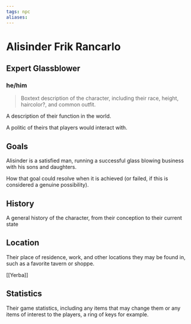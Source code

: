 ```yaml
---
tags: npc
aliases:
---
```

# Alisinder Frik Rancarlo
## Expert Glassblower
### he/him

> Boxtext description of the character, including their race, height, haircolor?, and common outfit.

A description of their function in the world.

A politic of theirs that players would interact with.

## Goals
Alisinder is a satisfied man, running a successful glass blowing business with his sons and daughters.

How that goal could resolve when it is achieved (or failed, if this is considered a genuine possibility).

## History
A general history of the character, from their conception to their current state

## Location
Their place of residence, work, and other locations they may be found in, such as a favorite tavern or shoppe.

[[Yerba]]

## Statistics
Their game statistics, including any items that may change them or any items of interest to the players, a ring of keys for example.